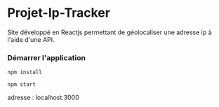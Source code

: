 # Projet-Ip-Tracker




Site développé en Reactjs permettant de géolocaliser une adresse ip à l'aide d'une API.

### Démarrer l'application

```
npm install
```

```
npm start
```


adresse : localhost:3000
